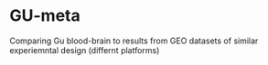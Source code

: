 GU-meta
=======
Comparing Gu blood-brain to results from GEO datasets of similar experiemntal design (differnt platforms)
